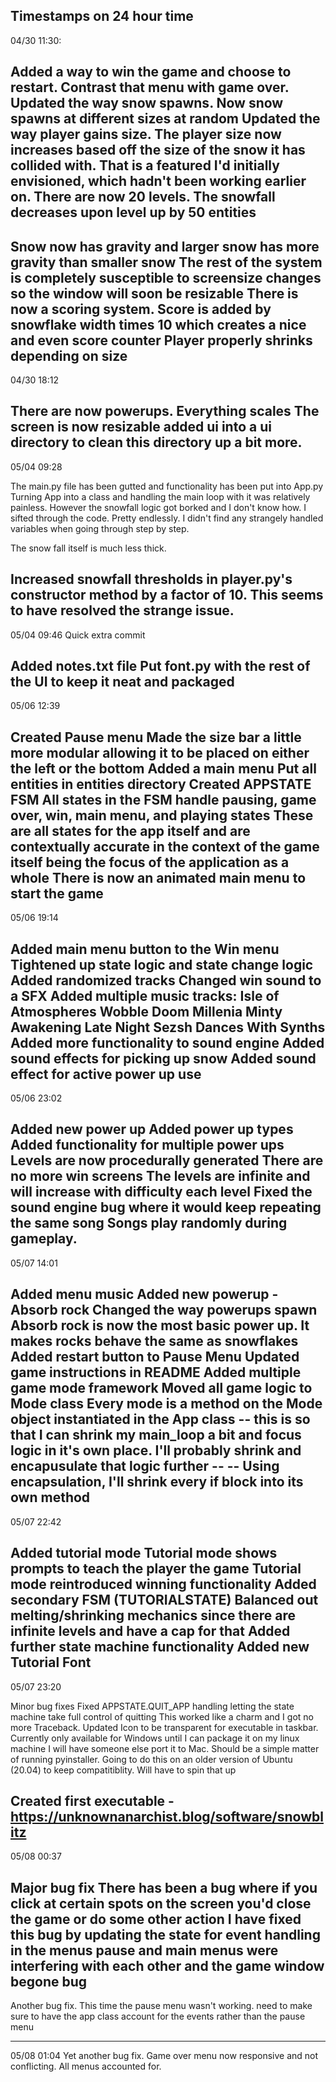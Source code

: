 Timestamps on 24 hour time
-----------------
04/30 11:30:

Added a way to win the game and choose to restart. Contrast that menu with game over. 
Updated the way snow spawns. Now snow spawns at different sizes at random
Updated the way player gains size. The player size now increases based off the size of the snow it has collided with.
That is a featured I'd initially envisioned, which hadn't been working earlier on.
There are now 20 levels.
The snowfall decreases upon level up by 50 entities
----------------------------------------

Snow now has gravity and larger snow has more gravity than smaller snow
The rest of the system is completely susceptible to screensize changes so the window will soon be resizable
There is now a scoring system. Score is added by snowflake width times 10 which creates a nice and even score counter
Player properly shrinks depending on size
----------------------------------------
04/30 18:12

There are now powerups. 
Everything scales
The screen is now resizable
added ui into a ui directory to clean this directory up a bit more.
-----------------------------------------------------------------
05/04 09:28

The main.py file has been gutted and functionality has been put into App.py
Turning App into a class and handling the main loop with it was relatively painless.
However the snowfall logic got borked and I don't know how. I sifted through the code.
Pretty endlessly. I didn't find any strangely handled variables when going through step by step.

The snow fall itself is much less thick.

Increased snowfall thresholds in player.py's constructor method by a factor of 10. This seems to have resolved the strange issue.
---------------------------------
05/04 09:46
Quick extra commit

Added notes.txt file
Put font.py with the rest of the UI to keep it neat and packaged
-----------------------------------------------------------------
05/06 12:39

Created Pause menu
Made the size bar a little more modular allowing it to be placed on either the left or the bottom
Added a main menu
Put all entities in entities directory
Created APPSTATE FSM
All states in the FSM handle pausing, game over, win, main menu, and playing states
These are all states for the app itself and are contextually accurate in the context of the game itself being the focus of the application as a whole
There is now an animated main menu to start the game
-----------------------------------------------------
05/06 19:14

Added main menu button to the Win menu
Tightened up state logic and state change logic
Added randomized tracks
Changed win sound to a SFX
Added multiple music tracks:
Isle of Atmospheres
Wobble Doom
Millenia
Minty Awakening
Late Night Sezsh
Dances With Synths
Added more functionality to sound engine
Added sound effects for picking up snow
Added sound effect for active power up use
------------------------------------------
05/06 23:02

Added new power up
Added power up types
Added functionality for multiple power ups
Levels are now procedurally generated
There are no more win screens
The levels are infinite and will increase with difficulty each level
Fixed the sound engine bug where it would keep repeating the same song
Songs play randomly during gameplay.
-------------------------------------
05/07 14:01

Added menu music
Added new powerup - Absorb rock
Changed the way powerups spawn
Absorb rock is now the most basic power up. It makes rocks behave the same as snowflakes
Added restart button to Pause Menu
Updated game instructions in README
Added multiple game mode framework
Moved all game logic to Mode class
Every mode is a method on the Mode object instantiated in the App class
-- this is so that I can shrink my main_loop a bit and focus logic in it's own place. I'll probably shrink and encapusulate that logic further
-- -- Using encapsulation, I'll shrink every if block into its own method
--------------------------------------------------------------------------
05/07 22:42

Added tutorial mode
Tutorial mode shows prompts to teach the player the game
Tutorial mode reintroduced winning functionality
Added secondary FSM (TUTORIALSTATE)
Balanced out melting/shrinking mechanics since there are infinite levels and have a cap for that
Added further state machine functionality
Added new Tutorial Font
-----------------------
05/07 23:20

Minor bug fixes
Fixed APPSTATE.QUIT_APP handling letting the state machine take full control of quitting
This worked like a charm and I got no more Traceback. 
Updated Icon to be transparent for executable in taskbar.
Currently only available for Windows until I can package it on my linux machine
I will have someone else port it to Mac. Should be a simple matter of running pyinstaller.
Going to do this on an older version of Ubuntu (20.04) to keep compatitiblity. Will have to spin that up

Created first executable - https://unknownanarchist.blog/software/snowblitz
----------------------------------------------------------------------------

05/08 00:37

Major bug fix
There has been a bug where if you click at certain spots on the screen you'd close the game or do some other action
I have fixed this bug by updating the state for event handling in the menus
pause and main menus were interfering with each other and the game window
begone bug
----------

Another bug fix. This time the pause menu wasn't working. need to make sure to have the app class account for the events rather than the pause menu

-------------------------

05/08 01:04
Yet another bug fix.
Game over menu now responsive and not conflicting. All menus accounted for.